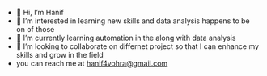 - 👋 Hi, I’m Hanif 
- 👀 I’m interested in learning new skills and data analysis happens to be on of those
- 🌱 I’m currently learning automation in the along with data analysis
- 💞️ I’m looking to collaborate on differnet project so that I can enhance my skills and grow in the field
-  you can reach me at hanif4vohra@gmail.com

<!---
hvohra48/hvohra48 is a ✨ special ✨ repository because its `README.md` (this file) appears on your GitHub profile.
You can click the Preview link to take a look at your changes.
--->
